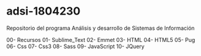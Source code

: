 ﻿# adsi-1804230
Repositorio del programa Análisis y desarrollo de Sistemas de Información

00- Recursos
01- Sublime_Text
02- Emmet
03- HTML
04- HTML5
05- Pug
06- Css
07- Css3
08- Sass
09- JavaScript
10- JQuery

